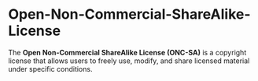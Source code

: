 # Open-Non-Commercial-ShareAlike-License
The **Open Non-Commercial ShareAlike License (ONC-SA)** is a copyright license that allows users to freely use, modify, and share licensed material under specific conditions.
